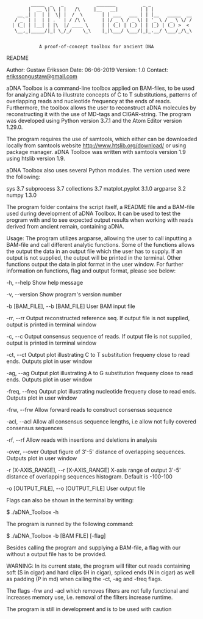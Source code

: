

             _____  _   _            _______          _ _               
            |  __ \| \ | |   /\     |__   __|        | | |              
        __ _| |  | |  \| |  /  \       | | ___   ___ | | |__   _____  __
       / _` | |  | | . ` | / /\ \      | |/ _ \ / _ \| | '_ \ / _ \ \/ /
      | (_| | |__| | |\  |/ ____ \     | | (_) | (_) | | |_) | (_) >  <
       \__,_|_____/|_| \_/_/    \_\    |_|\___/ \___/|_|_.__/ \___/_/\_\


                A proof-of-concept toolbox for ancient DNA

README

Author: Gustaw Eriksson
Date: 06-06-2019
Version: 1.0
Contact: erikssongustaw@gmail.com

aDNA Toolbox is a command-line toolbox applied on BAM-files, to be used for
analyzing aDNA to illustrate concepts of C to T substitutions, patterns of
overlapping reads and nucleotide frequency at the ends of reads. Furthermore,
the toolbox allows the user to reconstruct aDNA molecules by reconstructing it
with the use of MD-tags and CIGAR-string. The program was developed using Python
version 3.7.1 and the Atom Editor version 1.29.0.

The program requires the use of samtools, which either can be downloaded locally
from samtools website http://www.htslib.org/download/ or using package manager.
aDNA Toolbox was written with samtools version 1.9 using htslib version 1.9.

aDNA Toolbox also uses several Python modules. The version used were
the following:

sys 3.7                              subprocess 3.7
collections 3.7                      matplot.pyplot 3.1.0
argparse 3.2                         numpy 1.3.0

The program folder contains the script itself, a README file and a BAM-file
used during development of aDNA Toolbox. It can be used to test the program
with and to see expected output results when working with reads derived from
ancient remain, containing aDNA.

Usage:
The program utilizes argparse, allowing the user to call inputting a BAM-file
and call different analytic functions. Some of the functions allows the output
the data in an output file which the user has to supply. If an output is not
supplied, the output will be printed in the terminal. Other functions output
the data in plot format in the user window. For further information on
functions, flag and output format, please see below:

-h, --help                            Show help message

-v, --version                         Show program's version number

-b [BAM_FILE], --b [BAM_FILE]         User BAM input file

-rr, --rr                             Output reconstructed reference seq. If
                                      output file is not supplied, output is
                                      printed in terminal window

-c, --c                               Output consensus sequence of reads. If
                                      output file is not supplied, output is
                                      printed in terminal window

-ct, --ct                             Output plot illustrating C to T
                                      substitution frequeny close to read ends.
                                      Outputs plot in user window

-ag, --ag                             Output plot illustrating A to G
                                      substitution frequeny close to read ends.
                                      Outputs plot in user window

-freq, --freq                         Output plot illustrating nucleotide
                                      frequeny close to read ends. Outputs plot
                                      in user window

-frw, --frw                           Allow forward reads to construct
                                      consensus sequence

-acl, --acl                           Allow all consensus sequence lengths, i.e
                                      allow not fully covered consensus
                                      sequences

-rf, --rf                             Allow reads with insertions and deletions
                                      in analysis

-over, --over                         Output figure of 3'-5' distance of
                                      overlapping sequences. Outputs plot in
                                      user window

-r [X-AXIS_RANGE], --r [X-AXIS_RANGE] X-axis range of output 3'-5' distance of
                                      overlapping sequences histogram. Default
                                      is -100-100

-o [OUTPUT_FILE], --o [OUTPUT_FILE]   User output file

Flags can also be shown in the terminal by writing:

  $ ./aDNA_Toolbox -h

The program is runned by the following command:

  $ ./aDNA_Toolbox -b [BAM FILE] [-flag]

Besides calling the program and supplying a BAM-file, a flag with our without a
output file has to be provided.

WARNING:
In its current state, the program will filter out reads containing soft (S in
cigar) and hard clips (H in cigar), spliced ends (N in cigar) as well as
padding (P in md) when calling the -ct, -ag and -freq flags.

The flags -frw and -acl which removes filters are not fully functional and
increases memory use, i.e. removal of the filters increase runtime.

The program is still in development and is to be used with caution
